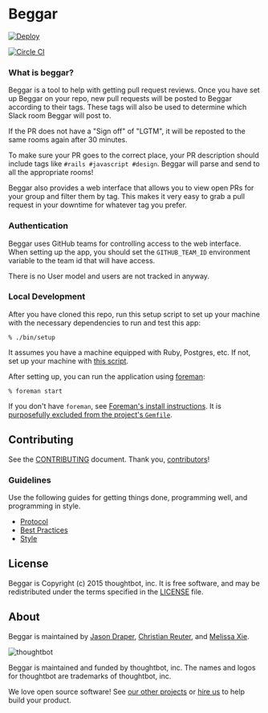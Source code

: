 # Beggar

[![Deploy](https://www.herokucdn.com/deploy/button.svg)](https://heroku.com/deploy)

[![Circle
CI](https://circleci.com/gh/thoughtbot/beggar.svg?style=svg&circle-token=07d9bd80401d852967891e169b8ef64ef36e649f)](https://circleci.com/gh/thoughtbot/beggar)

### What is beggar?

Beggar is a tool to help with getting pull request reviews. Once you have set up
Beggar on your repo, new pull requests will be posted to Beggar according to
their tags. These tags will also be used to determine which Slack room Beggar
will post to.

If the PR does not have a "Sign off" of "LGTM", it will be reposted to the same
rooms again after 30 minutes.

To make sure your PR goes to the correct place, your PR description should
include tags like `#rails #javascript #design`. Beggar will parse and send to
all the appropriate rooms!

Beggar also provides a web interface that allows you to view open PRs for your
group and filter them by tag. This makes it very easy to grab a pull request in
your downtime for whatever tag you prefer.

### Authentication

Beggar uses GitHub teams for controlling access to the web interface. When
setting up the app, you should set the `GITHUB_TEAM_ID` environment variable to
the team id that will have access.

There is no User model and users are not tracked in anyway.

### Local Development

After you have cloned this repo, run this setup script to set up your machine
with the necessary dependencies to run and test this app:

    % ./bin/setup

It assumes you have a machine equipped with Ruby, Postgres, etc. If not, set up
your machine with [this script].

[this script]: https://github.com/thoughtbot/laptop

After setting up, you can run the application using [foreman]:

    % foreman start

If you don't have `foreman`, see [Foreman's install instructions][foreman]. It
is [purposefully excluded from the project's `Gemfile`][exclude].

[foreman]: https://github.com/ddollar/foreman
[exclude]: https://github.com/ddollar/foreman/pull/437#issuecomment-41110407

## Contributing

See the [CONTRIBUTING] document.
Thank you, [contributors]!

  [CONTRIBUTING]: CONTRIBUTING.md
  [contributors]: https://github.com/thoughtbot/beggar/graphs/contributors


### Guidelines

Use the following guides for getting things done, programming well, and
programming in style.

* [Protocol](http://github.com/thoughtbot/guides/blob/master/protocol)
* [Best Practices](http://github.com/thoughtbot/guides/blob/master/best-practices)
* [Style](http://github.com/thoughtbot/guides/blob/master/style)

## License

Beggar is Copyright (c) 2015 thoughtbot, inc.
It is free software, and may be redistributed
under the terms specified in the [LICENSE] file.

  [LICENSE]: LICENSE.md

## About

Beggar is maintained by [Jason Draper], [Christian Reuter], and [Melissa Xie].

  [Jason Draper]: http://github.com/drapergeek
  [Christian Reuter]: http://github.com/creuter
  [Melissa Xie]: https://github.com/mxie

![thoughtbot](https://thoughtbot.com/logo.png)

Beggar is maintained and funded by thoughtbot, inc.
The names and logos for thoughtbot are trademarks of thoughtbot, inc.

We love open source software!
See [our other projects][community]
or [hire us][hire] to help build your product.

  [community]: https://thoughtbot.com/community?utm_source=github
  [hire]: https://thoughtbot.com/hire-us?utm_source=github
